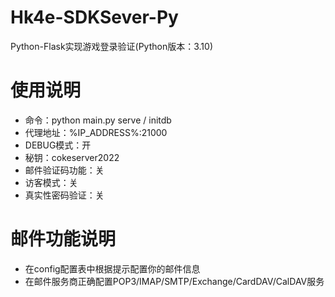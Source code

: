# Hk4e-SDKSever-Py
Python-Flask实现游戏登录验证(Python版本：3.10)
# 使用说明
- 命令：python main.py serve / initdb
- 代理地址：%IP_ADDRESS%:21000
- DEBUG模式：开
- 秘钥：cokeserver2022
- 邮件验证码功能：关
- 访客模式：关
- 真实性密码验证：关
# 邮件功能说明
- 在config配置表中根据提示配置你的邮件信息
- 在邮件服务商正确配置POP3/IMAP/SMTP/Exchange/CardDAV/CalDAV服务